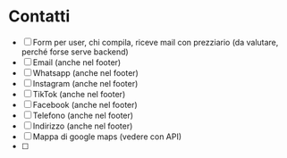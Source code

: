 # Contatti

- [ ] Form per user, chi compila, riceve mail con prezziario (da valutare, perché forse serve backend)
- [ ] Email (anche nel footer)
- [ ] Whatsapp (anche nel footer)
- [ ] Instagram (anche nel footer)
- [ ] TikTok (anche nel footer)
- [ ] Facebook (anche nel footer)
- [ ] Telefono (anche nel footer)
- [ ] Indirizzo (anche nel footer)
- [ ] Mappa di google maps (vedere con API)
- [ ] 